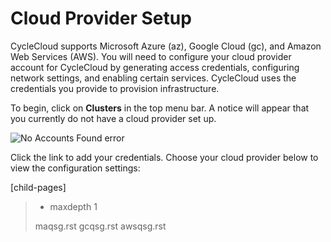 # Cloud Provider Setup

CycleCloud supports Microsoft Azure (az), Google Cloud (gc), and Amazon
Web Services (AWS). You will need to configure your cloud provider
account for CycleCloud by generating access credentials, configuring
network settings, and enabling certain services. CycleCloud uses the
credentials you provide to provision infrastructure.

To begin, click on **Clusters** in the top menu bar. A notice will
appear that you currently do not have a cloud provider set up.

![No Accounts Found error](/images/no_accounts_found.png)

Click the link to add your credentials. Choose your cloud provider below
to view the configuration settings:

\[child-pages\]

<div class="toctree">

</div>

>   - maxdepth
>     1
>
> maqsg.rst gcqsg.rst awsqsg.rst
